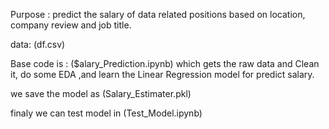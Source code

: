 Purpose : predict the salary of data related positions 
  based on location, company review and job title.

data: (df.csv)

Base code is : ($alary_Prediction.ipynb) which gets the raw data and Clean it, do some EDA ,and learn the Linear Regression model for predict salary.

we save the model as (Salary_Estimater.pkl)

finaly we can test model in (Test_Model.ipynb)
